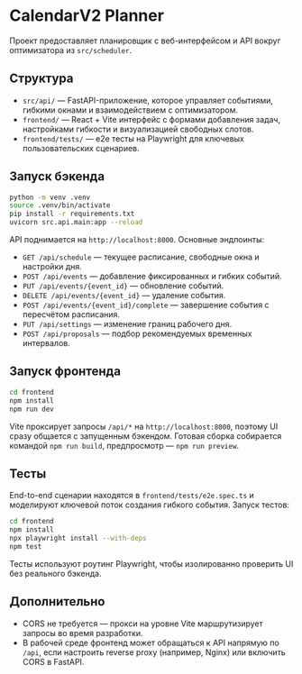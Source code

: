 # CalendarV2 Planner

Проект предоставляет планировщик с веб-интерфейсом и API вокруг оптимизатора из `src/scheduler`.

## Структура

- `src/api/` — FastAPI-приложение, которое управляет событиями, гибкими окнами и взаимодействием с оптимизатором.
- `frontend/` — React + Vite интерфейс с формами добавления задач, настройками гибкости и визуализацией свободных слотов.
- `frontend/tests/` — e2e тесты на Playwright для ключевых пользовательских сценариев.

## Запуск бэкенда

```bash
python -m venv .venv
source .venv/bin/activate
pip install -r requirements.txt
uvicorn src.api.main:app --reload
```

API поднимается на `http://localhost:8000`. Основные эндпоинты:

- `GET /api/schedule` — текущее расписание, свободные окна и настройки дня.
- `POST /api/events` — добавление фиксированных и гибких событий.
- `PUT /api/events/{event_id}` — обновление событий.
- `DELETE /api/events/{event_id}` — удаление события.
- `POST /api/events/{event_id}/complete` — завершение события с пересчётом расписания.
- `PUT /api/settings` — изменение границ рабочего дня.
- `POST /api/proposals` — подбор рекомендуемых временных интервалов.

## Запуск фронтенда

```bash
cd frontend
npm install
npm run dev
```

Vite проксирует запросы `/api/*` на `http://localhost:8000`, поэтому UI сразу общается с запущенным бэкендом. Готовая сборка собирается командой `npm run build`, предпросмотр — `npm run preview`.

## Тесты

End-to-end сценарии находятся в `frontend/tests/e2e.spec.ts` и моделируют ключевой поток создания гибкого события. Запуск тестов:

```bash
cd frontend
npm install
npx playwright install --with-deps
npm test
```

Тесты используют роутинг Playwright, чтобы изолированно проверить UI без реального бэкенда.

## Дополнительно

- CORS не требуется — прокси на уровне Vite маршрутизирует запросы во время разработки.
- В рабочей среде фронтенд может обращаться к API напрямую по `/api`, если настроить reverse proxy (например, Nginx) или включить CORS в FastAPI.
